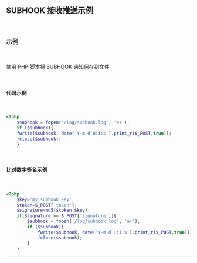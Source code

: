 ## SUBHOOK 接收推送示例

<br>

### **示例**

<br>

使用 PHP 脚本将 SUBHOOK 通知保存到文件

<br>

#### 代码示例

<br>


```php
<?php
    $subhook = fopen('/log/subhook.log', 'a+');
    if ($subhook){
    fwrite($subhook, date('Y-m-d H:i:s').print_r($_POST,true));
    fclose($subhook);
    }
```

<br>

#### 比对数字签名示例

<br>


```php
<?php
    $key='my_subhook_key';
    $token=$_POST['token'];
    $signature=md5($token.$key);
    if($signature == $_POST['signature']){
        $subhook = fopen('/log/subhook.log', 'a+');
        if ($subhook){
            fwrite($subhook, date('Y-m-d H:i:s').print_r($_POST,true));
            fclose($subhook);
        }
    }
```

------